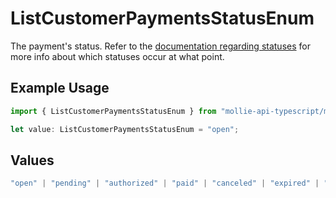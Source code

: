 # ListCustomerPaymentsStatusEnum

The payment's status. Refer to the [documentation regarding statuses](https://docs.mollie.com/docs/status-change#/) for more info about which
statuses occur at what point.

## Example Usage

```typescript
import { ListCustomerPaymentsStatusEnum } from "mollie-api-typescript/models/operations";

let value: ListCustomerPaymentsStatusEnum = "open";
```

## Values

```typescript
"open" | "pending" | "authorized" | "paid" | "canceled" | "expired" | "failed"
```